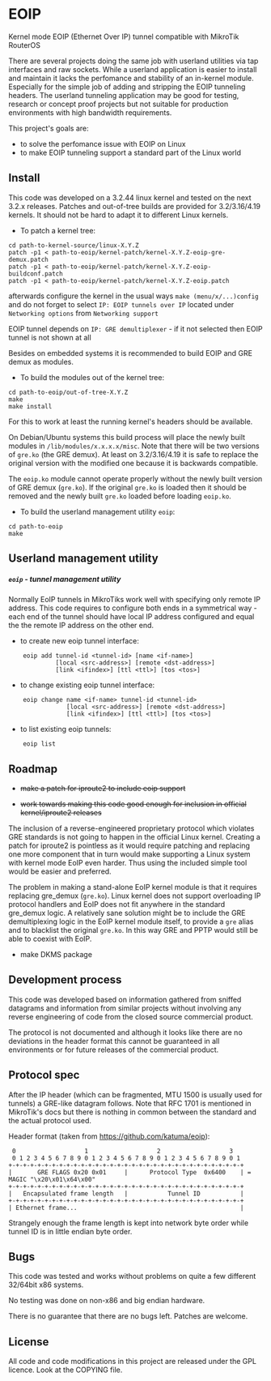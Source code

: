 EOIP
====

Kernel mode EOIP (Ethernet Over IP) tunnel compatible with MikroTik RouterOS

There are several projects doing the same job with userland utilities via tap interfaces and raw sockets. While a userland application is easier to install and maintain it lacks the perfomance and stability of an in-kernel module. Especially for the simple job of adding and stripping the EOIP tunneling headers. The userland tunneling application may be good for testing, research or concept proof projects but not suitable for production environments with high bandwidth requirements.

This project's goals are:

- to solve the perfomance issue with EOIP on Linux
- to make EOIP tunneling support a standard part of the Linux world


Install
-------

This code was developed on a 3.2.44 linux kernel and tested on the next 3.2.x releases. Patches and out-of-tree builds are provided for 3.2/3.16/4.19 kernels. It should not be hard to adapt it to different Linux kernels. 

- To patch a kernel tree:

```
cd path-to-kernel-source/linux-X.Y.Z
patch -p1 < path-to-eoip/kernel-patch/kernel-X.Y.Z-eoip-gre-demux.patch
patch -p1 < path-to-eoip/kernel-patch/kernel-X.Y.Z-eoip-buildconf.patch
patch -p1 < path-to-eoip/kernel-patch/kernel-X.Y.Z-eoip.patch
```

afterwards configure the kernel in the usual ways `make (menu/x/...)config` and do not forget to select `IP: EOIP tunnels over IP` located under `Networking options` from `Networking support`

EOIP tunnel depends on `IP: GRE demultiplexer` - if it not selected then EOIP tunnel is not shown at all

Besides on embedded systems it is recommended to build EOIP and GRE demux as modules.

- To build the modules out of the kernel tree:

```
cd path-to-eoip/out-of-tree-X.Y.Z
make
make install
```

For this to work at least the running kernel's headers should be available.

On Debian/Ubuntu systems this build process will place the newly built modules in `/lib/modules/x.x.x.x/misc`. Note that there will be two versions of `gre.ko` (the GRE demux).
At least on 3.2/3.16/4.19 it is safe to replace the original version with the modified one because it is backwards compatible.

The `eoip.ko` module cannot operate properly without the newly built version of GRE demux (`gre.ko`). If the original `gre.ko` is loaded then it should be removed and the newly built `gre.ko` loaded before loading `eoip.ko`.

- To build the userland management utility `eoip`:

```
cd path-to-eoip
make
```


Userland management utility
---------------------------

##### `eoip` - tunnel management utility

Normally EoIP tunnels in MikroTiks work well with specifying only remote IP address. This code requires to configure both ends in a symmetrical way - each end of the tunnel should have local IP address configured and equal the the remote IP address on the other end.

- to create new eoip tunnel interface:

```
    eoip add tunnel-id <tunnel-id> [name <if-name>]
             [local <src-address>] [remote <dst-address>]
             [link <ifindex>] [ttl <ttl>] [tos <tos>]
```

- to change existing eoip tunnel interface:

```
    eoip change name <if-name> tunnel-id <tunnel-id>
                [local <src-address>] [remote <dst-address>]
                [link <ifindex>] [ttl <ttl>] [tos <tos>]
```

- to list existing eoip tunnels:

```
    eoip list
```


Roadmap
-------

- ~~make a patch for iproute2 to include eoip support~~

- ~~work towards making this code good enough for inclusion in official kernel/iproute2 releases~~

The inclusion of a reverse-engineered proprietary protocol which violates GRE standards is not going to happen in the official Linux kernel. Creating a patch for iproute2 is pointless as it would require patching and replacing one more component that in turn would make supporting a Linux system with kernel mode EoIP even harder. Thus using the included simple tool would be easier and preferred.

The problem in making a stand-alone EoIP kernel module is that it requires replacing gre_demux (`gre.ko`). Linux kernel does not support overloading IP protocol handlers and EoIP does not fit anywhere in the standard gre_demux logic. A relatively sane solution might be to include the GRE demultiplexing logic in the EoIP kernel module itself, to provide a `gre` alias and to blacklist the original `gre.ko`. In this way GRE and PPTP would still be able to coexist with EoIP.

- make DKMS package


Development process
-------------------

This code was developed based on information gathered from sniffed datagrams and information from similar projects without involving any reverse engineering of code from the closed source commercial product.

The protocol is not documented and although it looks like there are no deviations in the header format this cannot be guaranteed in all environments or for future releases of the commercial product.

Protocol spec
-------------

After the IP header (which can be fragmented, MTU 1500 is usually used for tunnels) a GRE-like datagram follows.
Note that RFC 1701 is mentioned in MikroTik's docs but there is nothing in common between the standard and the actual protocol used.

Header format (taken from https://github.com/katuma/eoip):

    
     0                   1                   2                   3
     0 1 2 3 4 5 6 7 8 9 0 1 2 3 4 5 6 7 8 9 0 1 2 3 4 5 6 7 8 9 0 1
    +-+-+-+-+-+-+-+-+-+-+-+-+-+-+-+-+-+-+-+-+-+-+-+-+-+-+-+-+-+-+-+-+
    |       GRE FLAGS 0x20 0x01     |      Protocol Type  0x6400    | = MAGIC "\x20\x01\x64\x00"
    +-+-+-+-+-+-+-+-+-+-+-+-+-+-+-+-+-+-+-+-+-+-+-+-+-+-+-+-+-+-+-+-+
    |   Encapsulated frame length   |           Tunnel ID           |
    +-+-+-+-+-+-+-+-+-+-+-+-+-+-+-+-+-+-+-+-+-+-+-+-+-+-+-+-+-+-+-+-+
    | Ethernet frame...                                             |


Strangely enough the frame length is kept into network byte order while tunnel ID is in little endian byte order.


Bugs
----

This code was tested and works without problems on quite a few different 32/64bit x86 systems.

No testing was done on non-x86 and big endian hardware.

There is no guarantee that there are no bugs left. Patches are welcome.


License
-------

All code and code modifications in this project are released under the GPL licence. Look at the COPYING file.

